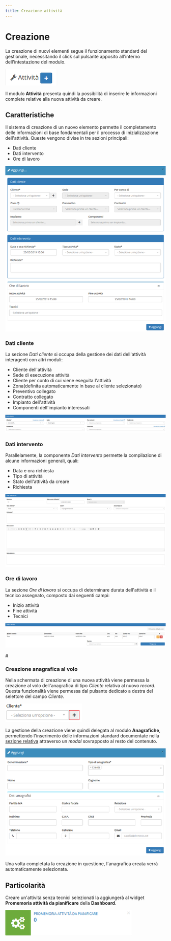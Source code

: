 ```yaml
---
title: Creazione attività
---
```


# Creazione

La creazione di nuovi elementi segue il funzionamento standard del gestionale, necessitando il click sul pulsante apposito all'interno dell'intestazione del modulo.

![Screenshot creazione attivit&#xE0;](../../.gitbook/assets/add-attivita.PNG)

Il modulo **Attività** presenta quindi la possibilità di inserire le informazioni complete relative alla nuova attività da creare.

## Caratteristiche

Il sistema di creazione di un nuovo elemento permette il completamento delle informazioni di base fondamentali per il processo di inizializzazione dell'attività. Queste vengono divise in tre sezioni principali:

* Dati cliente
* Dati intervento
* Ore di lavoro

![Screenshot creazione attivit&#xE0;](../../.gitbook/assets/sezioniattivita.PNG)

### Dati cliente

La sezione _Dati cliente_ si occupa della gestione dei dati dell'attività interagenti con altri moduli:

* Cliente dell'attività
* Sede di esecuzione attività
* Cliente per conto di cui viene eseguita l'attività
* Zona\(definita automaticamente in base al cliente selezionato\)
* Preventivo collegato
* Contratto collegato
* Impianto dell'attività
* Componenti dell'impianto interessati

![Screenshot dati cliente](../../.gitbook/assets/screendaticlienti.PNG)

### Dati intervento

Parallelamente, la componente _Dati intervento_ permette la compilazione di alcune informazioni generali, quali:

* Data e ora richiesta
* Tipo di attività
* Stato dell'attività da creare
* Richiesta

![Screenshot dati intervento](../../.gitbook/assets/screendatiintervento.PNG)

### Ore di lavoro

La sezione _Ore di lavoro_ si occupa di determinare durata dell'attività e il tecnico assegnato, composto dai seguenti campi:

* Inizio attività
* Fine attività
* Tecnici

![Screenshot ore di lavoro](../../.gitbook/assets/screenoredilavoro.PNG)

\#

### Creazione anagrafica al volo

Nella schermata di creazione di una nuova attività viene permessa la creazione al volo dell'anagrafica di tipo _Cliente_ relativa al nuovo _record_. Questa funzionalità viene permessa dal pulsante dedicato a destra del selettore del campo _Cliente_.

![Screenshot creazione anagrafica al volo](../../.gitbook/assets/creazionealvolocliente.PNG)

La gestione della creazione viene quindi delegata al modulo **Anagrafiche**, permettendo l'inserimento delle informazioni standard documentate nella [sezione relativa](../anagrafiche/creazione.md) attraverso un _modal_ sovrapposto al resto del contenuto.

![Screenshot creazione anagrafica al volo](../../.gitbook/assets/creazionealvolocliente2.PNG)

Una volta completata la creazione in questione, l'anagrafica creata verrà automaticamente selezionata.

## Particolarità

Creare un'attività senza tecnici selezionati la aggiungerà al widget **Promemoria attività da pianificare** della **Dashboard**.

![Widget promemoria attivit&#xE0; da pianificare presente nella Dashboard](../../.gitbook/assets/promemoriaattivitadapianificare.PNG)

